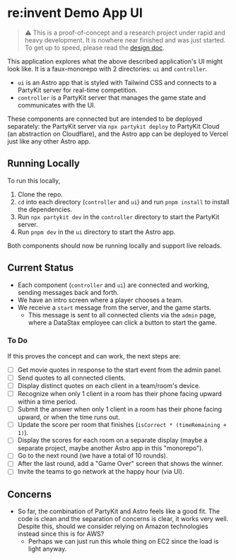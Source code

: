 # re:invent Demo App UI

> ⚠️ This is a proof-of-concept and a research project under rapid and heavy development. It is nowhere near finished and was just started. To get up to speed, please read the [design doc](https://www.tldraw.com/ro/bJJ_oD7wKaF0GoDq5Lryv?d=v322.64.1732.1073.page).

This application explores what the above described application's UI might look like. It is a faux-monorepo with 2 directories: `ui` and `controller`.

- `ui` is an Astro app that is styled with Tailwind CSS and connects to a PartyKit server for real-time competition.
- `controller` is a PartyKit server that manages the game state and communicates with the UI.

These components are connected but are intended to be deployed separately: the PartyKit server via `npx partykit deploy` to PartyKit Cloud (an abstraction on Cloudflare), and the Astro app can be deployed to Vercel just like any other Astro app.

## Running Locally

To run this locally,

1. Clone the repo.
2. `cd` into each directory (`controller` and `ui`) and run `pnpm install` to install the dependencies.
3. Run `npx partykit dev` in the `controller` directory to start the PartyKit server.
4. Run `pnpm dev` in the `ui` directory to start the Astro app.

Both components should now be running locally and support live reloads.

## Current Status

- Each component (`controller` and `ui`) are connected and working, sending messages back and forth.
- We have an intro screen where a player chooses a team.
- We receive a `start` message from the server, and the game starts.
  - This message is sent to all connected clients via the `admin` page, where a DataStax employee can click a button to start the game.

### To Do

If this proves the concept and can work, the next steps are:

- [ ] Get movie quotes in response to the start event from the admin panel.
- [ ] Send quotes to all connected clients.
- [ ] Display distinct quotes on each client in a team/room's device.
- [ ] Recognize when only 1 client in a room has their phone facing upward within a time period.
- [ ] Submit the answer when only 1 client in a room has their phone facing upward, or when the time runs out.
- [ ] Update the score per room that finishes (`isCorrect * (timeRemaining + 1)`).
- [ ] Display the scores for each room on a separate display (maybe a separate project, maybe another Astro app in this "monorepo").
- [ ] Go to the next round (we have a total of 10 rounds).
- [ ] After the last round, add a "Game Over" screen that shows the winner.
- [ ] Invite the teams to go network at the happy hour (via UI).

## Concerns

- So far, the combination of PartyKit and Astro feels like a good fit. The code is clean and the separation of concerns is clear, it works very well. Despite this, should we consider relying on Amazon technologies instead since this is for AWS?
  - Perhaps we can just run this whole thing on EC2 since the load is light anyway.
